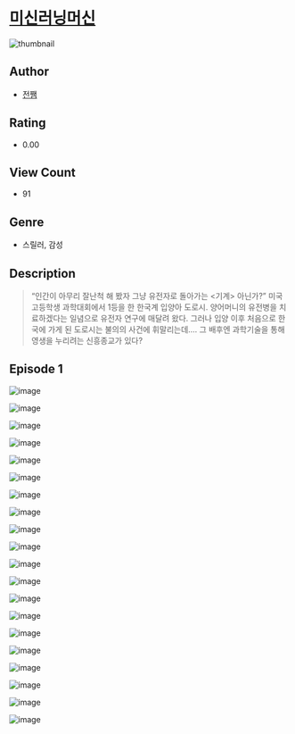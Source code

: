 # [미신러닝머신](https://comic.naver.com/challenge/list?titleId=810871)
![thumbnail](https://image-comic.pstatic.net/user_contents_data/challenge_comic/2023/05/24/364991/upload_7219327803374199090_480x623.jpeg)

## Author
- [전쨈](https://comic.naver.com/artistTitle?id=364991)

## Rating
- 0.00

## View Count
- 91

## Genre
- 스릴러, 감성

## Description
> “인간이 아무리 잘난척 해 봤자 그냥 유전자로 돌아가는 <기계> 아닌가?” 미국 고등학생 과학대회에서 1등을 한 한국계 입양아 도로시. 양어머니의 유전병을 치료하겠다는 일념으로 유전자 연구에 매달려 왔다. 그러나 입양 이후 처음으로 한국에 가게 된 도로시는 불의의 사건에 휘말리는데…. 그 배후엔 과학기술을 통해 영생을 누리려는 신흥종교가 있다?


## Episode 1
![image](https://image-comic.pstatic.net/user_contents_data/challenge_comic/2023/05/24/364991/upload_3763097668120031539.jpeg)

![image](https://image-comic.pstatic.net/user_contents_data/challenge_comic/2023/05/24/364991/upload_3702862903518900580.jpeg)

![image](https://image-comic.pstatic.net/user_contents_data/challenge_comic/2023/05/24/364991/upload_7293914274980837477.jpeg)

![image](https://image-comic.pstatic.net/user_contents_data/challenge_comic/2023/05/24/364991/upload_7149012746304108900.jpeg)

![image](https://image-comic.pstatic.net/user_contents_data/challenge_comic/2023/05/24/364991/upload_4049079337670370657.jpeg)

![image](https://image-comic.pstatic.net/user_contents_data/challenge_comic/2023/05/24/364991/upload_7306353062890857267.jpeg)

![image](https://image-comic.pstatic.net/user_contents_data/challenge_comic/2023/05/24/364991/upload_7293124816153240166.jpeg)

![image](https://image-comic.pstatic.net/user_contents_data/challenge_comic/2023/05/24/364991/upload_3905801964569637987.jpeg)

![image](https://image-comic.pstatic.net/user_contents_data/challenge_comic/2023/05/24/364991/upload_3703427159242912869.jpeg)

![image](https://image-comic.pstatic.net/user_contents_data/challenge_comic/2023/05/24/364991/upload_7076902385039456057.jpeg)

![image](https://image-comic.pstatic.net/user_contents_data/challenge_comic/2023/05/24/364991/upload_3473180443562697015.jpeg)

![image](https://image-comic.pstatic.net/user_contents_data/challenge_comic/2023/05/24/364991/upload_4135493263639000886.jpeg)

![image](https://image-comic.pstatic.net/user_contents_data/challenge_comic/2023/05/24/364991/upload_7292845342762230072.jpeg)

![image](https://image-comic.pstatic.net/user_contents_data/challenge_comic/2023/05/24/364991/upload_7003160338395915364.jpeg)

![image](https://image-comic.pstatic.net/user_contents_data/challenge_comic/2023/05/24/364991/upload_7293914279225680441.jpeg)

![image](https://image-comic.pstatic.net/user_contents_data/challenge_comic/2023/05/24/364991/upload_3474074337939907377.jpeg)

![image](https://image-comic.pstatic.net/user_contents_data/challenge_comic/2023/05/24/364991/upload_3990528144420518195.jpeg)

![image](https://image-comic.pstatic.net/user_contents_data/challenge_comic/2023/05/24/364991/upload_7364847974022984248.jpeg)

![image](https://image-comic.pstatic.net/user_contents_data/challenge_comic/2023/05/24/364991/upload_7305794505816683106.jpeg)

![image](https://image-comic.pstatic.net/user_contents_data/challenge_comic/2023/05/24/364991/upload_3559022808115208498.jpeg)
